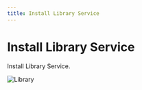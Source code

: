 ```yaml
---
title: Install Library Service
---
```


# Install Library Service

Install Library Service.

![Library](/_images/what/library.svg "Library")
